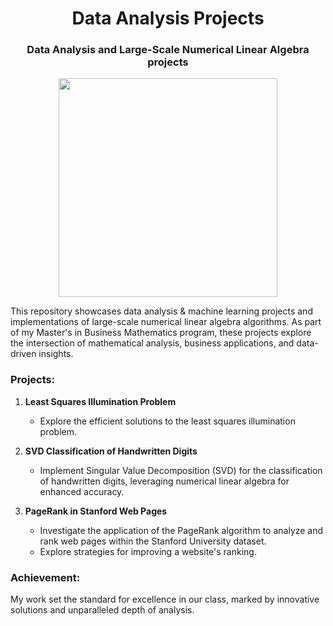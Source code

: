 # <div align="center">  Data Analysis Projects
### <div align="center">  Data Analysis and Large-Scale Numerical Linear Algebra projects 

<div id="header" align="center">
  <img src="https://cdn.dribbble.com/users/43762/screenshots/1193020/line-graph-dribbbble.gif" width="350"/>
</div>

This repository showcases data analysis & machine learning projects and implementations of large-scale numerical linear algebra algorithms. As part of my Master's in Business Mathematics program, these projects explore the intersection of mathematical analysis, business applications, and data-driven insights.

### Projects:

1. **Least Squares Illumination Problem**
   - Explore the efficient solutions to the least squares illumination problem.

2. **SVD Classification of Handwritten Digits**
   - Implement Singular Value Decomposition (SVD) for the classification of handwritten digits, leveraging numerical linear algebra for enhanced accuracy.

3. **PageRank in Stanford Web Pages**
   - Investigate the application of the PageRank algorithm to analyze and rank web pages within the Stanford University dataset.
   - Explore strategies for improving a website's ranking.

### Achievement:

My work set the standard for excellence in our class, marked by innovative solutions and unparalleled depth of analysis.

 



